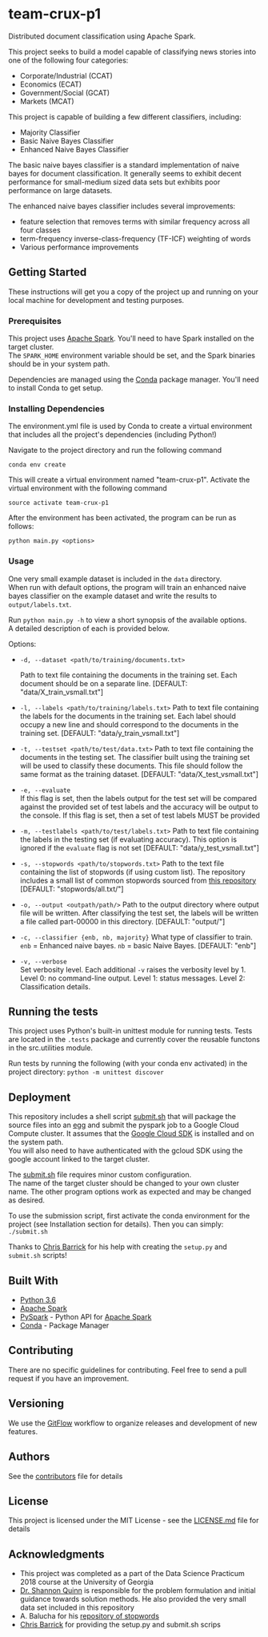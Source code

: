# team-crux-p1

Distributed document classification using Apache Spark.

This project seeks to build a model capable of classifying news stories into one of the following four categories:
* Corporate/Industrial (CCAT)
* Economics (ECAT)
* Government/Social (GCAT)
* Markets (MCAT)

This project is capable of building a few different classifiers, including:
* Majority Classifier
* Basic Naive Bayes Classifier
* Enhanced Naive Bayes Classifier

The basic naive bayes classifier is a standard implementation of naive bayes for document classification.
It generally seems to exhibit decent performance for small-medium sized data sets but exhibits poor performance
on large datasets.

The enhanced naive bayes classifier includes several improvements:
* feature selection that removes terms with similar frequency across all four classes
* term-frequency inverse-class-frequency (TF-ICF) weighting of words
* Various performance improvements

## Getting Started

These instructions will get you a copy of the project up and running on your local machine for development and testing 
purposes.

### Prerequisites

This project uses [Apache Spark](https://spark.apache.org).  You'll need to have Spark installed on the target cluster.  
The ```SPARK_HOME``` environment variable should be set, and the Spark binaries should be in your system path.

Dependencies are managed using the [Conda](https://conda.io/docs/) package manager.  You'll need to install Conda to get setup.

### Installing Dependencies

The environment.yml file is used by Conda to create a virtual environment that includes all the project's dependencies (including Python!)

Navigate to the project directory and run the following command

```
conda env create
```

This will create a virtual environment named "team-crux-p1".  Activate the virtual environment with the following command

```
source activate team-crux-p1
```

After the environment has been activated, the program can be run as follows:

```
python main.py <options>
```

### Usage

One very small example dataset is included in the ```data``` directory.  
When run with default options, the program will train an enhanced naive bayes classifier on the example
dataset and write the results to ```output/labels.txt```.

Run ```python main.py -h``` to view a short synopsis of the available options.  
A detailed description of each is provided below.

Options:
* ```-d, --dataset <path/to/training/documents.txt>```

    Path to text file containing the documents in the training set.  Each document should be on a separate line.
    [DEFAULT: "data/X_train_vsmall.txt"]

* ```-l, --labels <path/to/training/labels.txt>```
    Path to text file containing the labels for the documents in the training set.  Each label should
    occupy a new line and should correspond to the documents in the training set.
    [DEFAULT: "data/y_train_vsmall.txt"]
                        
* ```-t, --testset <path/to/test/data.txt>```
    Path to text file containing the documents in the testing set. 
    The classifier built using the training set will be used to classify these documents.
    This file should follow the same format as the training dataset.
    [DEFAULT: "data/X_test_vsmall.txt"]
                        
* ```-e, --evaluate```        
    If this flag is set, then the labels output for the test set will be compared against 
    the provided set of test labels and the accuracy will be output to the console.
    If this flag is set, then a set of test labels MUST be provided
    
* ```-m, --testlabels <path/to/test/labels.txt>```
    Path to text file containing the labels in the testing set (if evaluating accuracy). 
    This option is ignored if the ```evaluate``` flag is not set
    [DEFAULT: "data/y_test_vsmall.txt"]
    
* ```-s, --stopwords <path/to/stopwords.txt>```
    Path to the text file containing the list of stopwords (if using custom list).
    The repository includes a small list of common stopwords sourced from 
    [this repository](https://code.google.com/archive/p/stop-words/)
    [DEFAULT: "stopwords/all.txt/"]
    
* ```-o, --output <outpath/path/>```
    Path to the output directory where output file will be
    written.  After classifying the test set, the labels will be written a file called part-00000 in
    this directory.
    [DEFAULT: "output/"]
                        
* ```-c, --classifier {enb, nb, majority}```
    What type of classifier to train. 
     ```enb``` = Enhanced naive bayes.  ```nb``` = basic Naive Bayes.
    [DEFAULT: "enb"]    
                        
* ```-v, --verbose```         
    Set verbosity level.  Each additional ```-v``` raises the verbosity level by 1.
    Level 0: no command-line output.
    Level 1: status messages. 
    Level 2: Classification details.
    

## Running the tests

This project uses Python's built-in unittest module for running tests.
Tests are located in the `.tests` package and currently cover the reusable functons in the src.utilities module.

Run tests by running the following (with your conda env activated) in the project directory:
```python -m unittest discover```


## Deployment

This repository includes a shell script [submit.sh](submit.sh) that will package the source files into an 
[egg](http://peak.telecommunity.com/DevCenter/EasyInstall)
and submit the pyspark job to a Google Cloud Compute cluster.  It assumes that the 
[Google Cloud SDK](https://cloud.google.com/sdk/) is installed and on the system path.  
You will also need to have authenticated with the gcloud SDK using the google account linked to the target cluster.

The [submit.sh](submit.sh) file requires minor custom configuration.  
The name of the target cluster should be changed to your own cluster name.
The other program options work as expected and may be changed as desired.  

To use the submission script, first activate the conda environment for the project (see Installation section for details).
Then you can simply:
``` ./submit.sh ```

Thanks to [Chris Barrick](https://github.com/cbarrick) for his help with creating the 
`setup.py` and `submit.sh` scripts!

## Built With

* [Python 3.6](https://www.python.org/)
* [Apache Spark](https://spark.apache.org)
* [PySpark](https://spark.apache.org/docs/0.9.0/python-programming-guide.html) - Python API for [Apache Spark](https://spark.apache.org/)
* [Conda](https://conda.io/docs/) - Package Manager

## Contributing

There are no specific guidelines for contributing.  Feel free to send a pull request if you have
an improvement.

## Versioning

We use the [GitFlow](https://www.atlassian.com/git/tutorials/comparing-workflows/gitflow-workflow) 
workflow to organize releases and development of new features.

## Authors

See the [contributors](https://github.com/dsp-uga/team-crux-p1/contributors.md) file for details

## License

This project is licensed under the MIT License - see the [LICENSE.md](LICENSE) file for details

## Acknowledgments

* This project was completed as a part of the Data Science Practicum 2018 course at the University of Georgia
* [Dr. Shannon Quinn](https://github.com/magsol)
 is responsible for the problem formulation and initial guidance towards solution methods.  He also 
 provided the very small data set included in this repository
* A. Balucha for his [repository of stopwords](https://code.google.com/archive/p/stop-words/)
* [Chris Barrick](https://github.com/cbarrick) for providing the setup.py and submit.sh scrips

